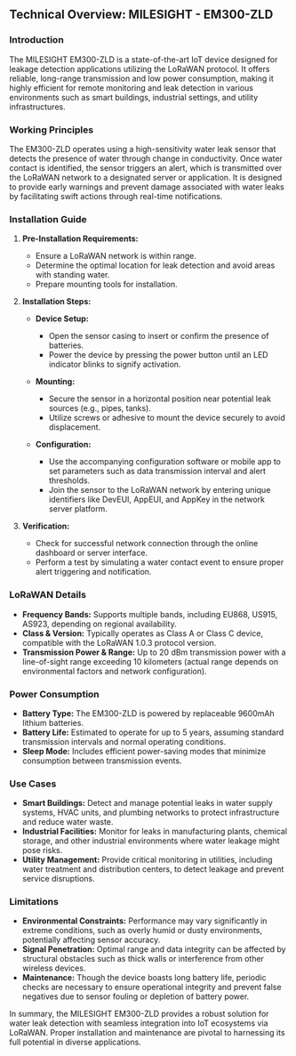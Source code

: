 ## Technical Overview: MILESIGHT - EM300-ZLD

### Introduction
The MILESIGHT EM300-ZLD is a state-of-the-art IoT device designed for leakage detection applications utilizing the LoRaWAN protocol. It offers reliable, long-range transmission and low power consumption, making it highly efficient for remote monitoring and leak detection in various environments such as smart buildings, industrial settings, and utility infrastructures.

### Working Principles
The EM300-ZLD operates using a high-sensitivity water leak sensor that detects the presence of water through change in conductivity. Once water contact is identified, the sensor triggers an alert, which is transmitted over the LoRaWAN network to a designated server or application. It is designed to provide early warnings and prevent damage associated with water leaks by facilitating swift actions through real-time notifications.

### Installation Guide
1. **Pre-Installation Requirements:**
   - Ensure a LoRaWAN network is within range.
   - Determine the optimal location for leak detection and avoid areas with standing water.
   - Prepare mounting tools for installation.

2. **Installation Steps:**
   - **Device Setup:**
     - Open the sensor casing to insert or confirm the presence of batteries.
     - Power the device by pressing the power button until an LED indicator blinks to signify activation.

   - **Mounting:**
     - Secure the sensor in a horizontal position near potential leak sources (e.g., pipes, tanks).
     - Utilize screws or adhesive to mount the device securely to avoid displacement.

   - **Configuration:**
     - Use the accompanying configuration software or mobile app to set parameters such as data transmission interval and alert thresholds.
     - Join the sensor to the LoRaWAN network by entering unique identifiers like DevEUI, AppEUI, and AppKey in the network server platform.

3. **Verification:**
   - Check for successful network connection through the online dashboard or server interface.
   - Perform a test by simulating a water contact event to ensure proper alert triggering and notification.

### LoRaWAN Details
- **Frequency Bands:** Supports multiple bands, including EU868, US915, AS923, depending on regional availability.
- **Class & Version:** Typically operates as Class A or Class C device, compatible with the LoRaWAN 1.0.3 protocol version.
- **Transmission Power & Range:** Up to 20 dBm transmission power with a line-of-sight range exceeding 10 kilometers (actual range depends on environmental factors and network configuration).

### Power Consumption
- **Battery Type:** The EM300-ZLD is powered by replaceable 9600mAh lithium batteries.
- **Battery Life:** Estimated to operate for up to 5 years, assuming standard transmission intervals and normal operating conditions.
- **Sleep Mode:** Includes efficient power-saving modes that minimize consumption between transmission events.

### Use Cases
- **Smart Buildings:** Detect and manage potential leaks in water supply systems, HVAC units, and plumbing networks to protect infrastructure and reduce water waste.
- **Industrial Facilities:** Monitor for leaks in manufacturing plants, chemical storage, and other industrial environments where water leakage might pose risks.
- **Utility Management:** Provide critical monitoring in utilities, including water treatment and distribution centers, to detect leakage and prevent service disruptions.

### Limitations
- **Environmental Constraints:** Performance may vary significantly in extreme conditions, such as overly humid or dusty environments, potentially affecting sensor accuracy.
- **Signal Penetration:** Optimal range and data integrity can be affected by structural obstacles such as thick walls or interference from other wireless devices.
- **Maintenance:** Though the device boasts long battery life, periodic checks are necessary to ensure operational integrity and prevent false negatives due to sensor fouling or depletion of battery power.

In summary, the MILESIGHT EM300-ZLD provides a robust solution for water leak detection with seamless integration into IoT ecosystems via LoRaWAN. Proper installation and maintenance are pivotal to harnessing its full potential in diverse applications.